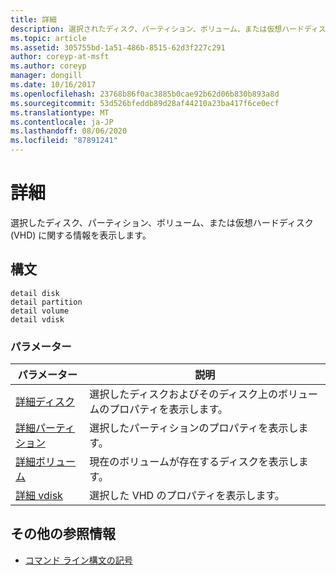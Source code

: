 ```yaml
---
title: 詳細
description: 選択されたディスク、パーティション、ボリューム、または仮想ハードディスク (VHD) に関する情報を表示する詳細コマンドの参照記事です。
ms.topic: article
ms.assetid: 305755bd-1a51-486b-8515-62d3f227c291
author: coreyp-at-msft
ms.author: coreyp
manager: dongill
ms.date: 10/16/2017
ms.openlocfilehash: 23768b86f0ac3885b0cae92b62d06b830b893a8d
ms.sourcegitcommit: 53d526bfeddb89d28af44210a23ba417f6ce0ecf
ms.translationtype: MT
ms.contentlocale: ja-JP
ms.lasthandoff: 08/06/2020
ms.locfileid: "87891241"
---
```

# <a name="detail"></a>詳細

選択したディスク、パーティション、ボリューム、または仮想ハードディスク (VHD) に関する情報を表示します。

## <a name="syntax"></a>構文

```
detail disk
detail partition
detail volume
detail vdisk
```

### <a name="parameters"></a>パラメーター

| パラメーター | 説明 |
| --------- | ----------- |
| [詳細ディスク](detail-disk.md) | 選択したディスクおよびそのディスク上のボリュームのプロパティを表示します。 |
| [詳細パーティション](detail-partition.md) | 選択したパーティションのプロパティを表示します。 |
| [詳細ボリューム](detail-volume.md) | 現在のボリュームが存在するディスクを表示します。 |
| [詳細 vdisk](detail-vdisk.md) | 選択した VHD のプロパティを表示します。 |

## <a name="additional-references"></a>その他の参照情報

- [コマンド ライン構文の記号](command-line-syntax-key.md)
